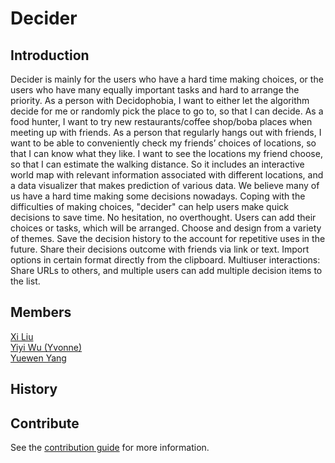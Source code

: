 # Decider

## Introduction
Decider is mainly for the users who have a hard time making choices, or the users who have many equally important tasks and hard to arrange the priority. As a person with Decidophobia, I want to either let the algorithm decide for me or randomly pick the place to go to, so that I can decide. As a food hunter, I want to try new restaurants/coffee shop/boba places when meeting up with friends. As a person that regularly hangs out with friends, I want to be able to conveniently check my friends’ choices of locations, so that I can know what they like. I want to see the locations my friend choose, so that I can estimate the walking distance. So it includes an interactive world map with relevant information associated with different locations, and a data visualizer that makes prediction of various data. We believe many of us have a hard time making some decisions nowadays. Coping with the difficulties of making choices, "decider" can help users make quick decisions to save time. No hesitation, no overthought. Users can add their choices or tasks, which will be arranged. Choose and design from a variety of themes. Save the decision history to the account for repetitive uses in the future. Share their decisions outcome with friends via link or text. Import options in certain format directly from the clipboard. Multiuser interactions: Share URLs to others, and multiple users can add multiple decision items to the list.

## Members
[Xi Liu](https://github.com/xi-liu-cs)</br>
[Yiyi Wu (Yvonne)](https://github.com/Yvonne511)</br>
[Yuewen Yang](https://github.com/kapa-moon)</br>

## History

## Contribute
See the [contribution guide](CONTRIBUTING.md) for more information.
